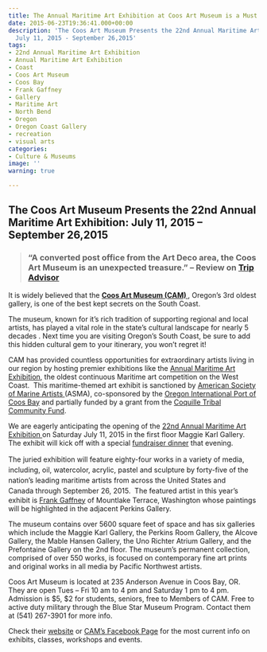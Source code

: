 ```yaml
---
title: The Annual Maritime Art Exhibition at Coos Art Museum is a Must See!
date: 2015-06-23T19:36:41.000+00:00
description: 'The Coos Art Museum Presents the 22nd Annual Maritime Art Exhibition:
  July 11, 2015 - September 26,2015'
tags:
- 22nd Annual Maritime Art Exhibition
- Annual Maritime Art Exhibition
- Coast
- Coos Art Museum
- Coos Bay
- Frank Gaffney
- Gallery
- Maritime Art
- North Bend
- Oregon
- Oregon Coast Gallery
- recreation
- visual arts
categories:
- Culture & Museums
image: ''
warning: true

---
```

## The Coos Art Museum Presents the 22nd Annual Maritime Art Exhibition: July 11, 2015 – September 26,2015

> ### “A converted post office from the Art Deco area, the Coos Art Museum is an unexpected treasure.” – Review on <a href="http://www.tripadvisor.com/Attraction_Review-g51813-d5777748-Reviews-Coos_Art_Museum-Coos_Bay_Oregon.html" target="_blank">Trip Advisor</a>

It is widely believed that the <a href="http://www.coosart.org/" target="_blank"><strong>Coos Art Museum (CAM) </strong></a>, Oregon’s 3rd oldest gallery, is one of the best kept secrets on the South Coast.

The museum, known for it’s rich tradition of supporting regional and local artists, has played a vital role in the state’s cultural landscape for nearly 5 decades . Next time you are visiting Oregon’s South Coast, be sure to add this hidden cultural gem to your itinerary, you won’t regret it!

CAM has provided countless opportunities for extraordinary artists living in our region by hosting premier exhibitions like the [Annual Maritime Art Exhibition](http://theworldlink.com/lifestyles/go/coos-art-museum-s-maritime-exhibit-on-the-horizon/article_af44df37-96bd-5752-8836-706793394db2.html), the oldest continuous Maritime art competition on the West Coast.  This maritime-themed art exhibit is sanctioned by <a href="https://americansocietyofmarineartists.wildapricot.org/" target="_blank">American Society of Marine Artists </a>(ASMA), co-sponsored by the <a href="http://portofcoosbay.com/" target="_blank">Oregon International Port of Coos Bay</a> and partially funded by a grant from the <a href="http://www.coquilletribalfund.org/" target="_blank">Coquille Tribal Community Fund</a>.

We are eagerly anticipating the opening of the <a href="http://www.oregonsadventurecoast.com/listings/22nd-annual-maritime-art-exhibition/" target="_blank">22nd Annual Maritime Art Exhibition </a>on Saturday July 11, 2015 in the first floor Maggie Karl Gallery. The exhibit will kick off with a special <a href="http://theworldlink.com/news/local/dinner-kicks-off-maritime-art-exhibition/article_4f08c927-bb82-5eef-9e9e-55fd2c7897fa.html" target="_blank">fundraiser dinner</a> that evening.

<span style="line-height: 1.5;">The juried exhibition will feature eighty-four works in a variety of media, including, oil, watercolor, acrylic, pastel and sculpture by forty-five of the nation’s leading maritime artists from across the United States and Canada</span> through September 26, 2015.  The featured artist in this year’s exhibit is <a href="http://www.frankgaffney.com/FrankGaffney/Welcome.html" target="_blank">Frank Gaffney</a> of Mountlake Terrace, Washington whose paintings will be highlighted in the adjacent Perkins Gallery.

The museum contains over 5600 square feet of space and has six galleries which include the Maggie Karl Gallery, the Perkins Room Gallery, the Alcove Gallery, the Mable Hansen Gallery, the Uno Richter Atrium Gallery, and the Prefontaine Gallery on the 2nd floor. The museum’s permanent collection, comprised of over 550 works, is focused on contemporary fine art prints and original works in all media by Pacific Northwest artists.

Coos Art Museum is located at 235 Anderson Avenue in Coos Bay, OR. They are open Tues – Fri 10 am to 4 pm and Saturday 1 pm to 4 pm. Admission is $5, $2 for students, seniors, free to Members of CAM. Free to active duty military through the Blue Star Museum Program. Contact them at (541) 267-3901 for more info.

Check their <a href="http://www.coosart.org/" target="_blank">website</a> or <a href="https://www.facebook.com/coosartmuseum" target="_blank">CAM’s Facebook Page</a> for the most current info on exhibits, classes, workshops and events.